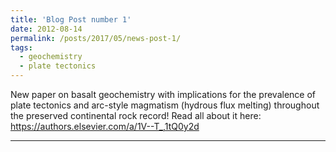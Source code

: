```yaml
---
title: 'Blog Post number 1'
date: 2012-08-14
permalink: /posts/2017/05/news-post-1/
tags:
  - geochemistry
  - plate tectonics
---
```


New paper on basalt geochemistry with implications for the prevalence of plate tectonics and arc-style magmatism (hydrous flux melting) throughout the preserved continental rock record! Read all about it here: https://authors.elsevier.com/a/1V--T_,1tQ0y2d

------